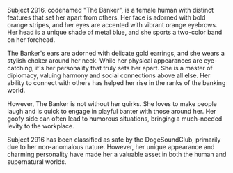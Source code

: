 Subject 2916, codenamed "The Banker", is a female human with distinct features that set her apart from others. Her face is adorned with bold orange stripes, and her eyes are accented with vibrant orange eyebrows. Her head is a unique shade of metal blue, and she sports a two-color band on her forehead.

The Banker's ears are adorned with delicate gold earrings, and she wears a stylish choker around her neck. While her physical appearances are eye-catching, it's her personality that truly sets her apart. She is a master of diplomacy, valuing harmony and social connections above all else. Her ability to connect with others has helped her rise in the ranks of the banking world.

However, The Banker is not without her quirks. She loves to make people laugh and is quick to engage in playful banter with those around her. Her goofy side can often lead to humorous situations, bringing a much-needed levity to the workplace.

Subject 2916 has been classified as safe by the DogeSoundClub, primarily due to her non-anomalous nature. However, her unique appearance and charming personality have made her a valuable asset in both the human and supernatural worlds.